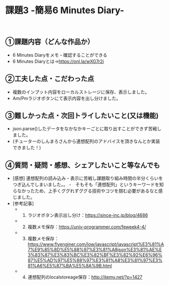 # 課題3 -簡易6 Minutes Diary-
​
## ①課題内容（どんな作品か）
- 6 Minutes Diaryをメモ・確認することができる
- 6 Minutes Diaryとは→https://onl.la/wXG7r2i
​
## ②工夫した点・こだわった点
- 複数のインプット内容をローカルストレージに保存、表示しました。
- Am/Pmラジオボタンにて表示内容を出し分けました。
​
## ③難しかった点・次回トライしたいこと(又は機能)
- json.parse()したデータをなかなかキーごとに取り出すことができず苦戦しました。
- (チューターのしんまろさんから連想配列のアドバイスを頂きなんとか実装できました！)
​
## ④質問・疑問・感想、シェアしたいこと等なんでも
- [感想] 連想配列の読み込み・表示に苦戦し課題取り組み時間の半分くらいをつぎ込んでしまいました。。
-　そもそも「連想配列」というキーワードを知らなかったため、上手くググれずググる技術やコツを掴む必要があるなと感じました。
- [参考記事] 
	- 1. ラジオボタン表示出し分け：https://since-inc.jp/blog/4686
	- 2. 複数メモ保存：https://univ-programmer.com/feweek4-4/
  - 3. 複数メモ保存：https://www.flyenginer.com/low/javascript/javascript%E3%81%A7%E9%85%8D%E5%88%97%E3%81%A8json%E3%81%AE%E3%83%87%E3%83%BC%E3%82%BF%E3%82%92%E6%96%87%E5%AD%97%E5%88%97%E3%81%A8%E3%81%97%E3%81%A6%E5%87%BA%E5%8A%9B.html
  - 4. 連想配列のlocalstoreage保存：http://itemy.net/?p=1427   
